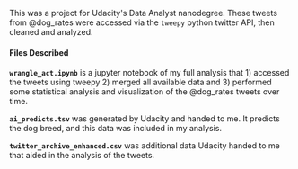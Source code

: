 This was a project for Udacity's Data Analyst nanodegree. These tweets from @dog_rates were accessed via the `tweepy` python twitter API, then cleaned and analyzed. 

#### Files Described

**`wrangle_act.ipynb`** is a jupyter notebook of my full analysis that 1) accessed the tweets using tweepy 2) merged all available data and 3) performed some statistical analysis and visualization of the @dog_rates tweets over time.

**`ai_predicts.tsv`** was generated by Udacity and handed to me. It predicts the dog breed, and this data was included in my analysis.

**`twitter_archive_enhanced.csv`** was additional data Udacity handed to me that aided in the analysis of the tweets.
